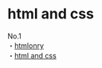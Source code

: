 # html and css
No.1  
・[htmlonry](https://acro-takahashi.github.io/html-and-css/htmlonly/No.1/)  
・[html and css](https://acro-takahashi.github.io/html-and-css/html_and_scc/No.1/)  
